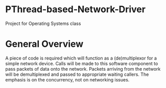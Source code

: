 # PThread-based-Network-Driver
Project for Operating Systems class

# General Overview
A piece of code is required which will function as a (de)multiplexor for a simple network device.
Calls will be made to this software component to pass packets of data onto the network. Packets
arriving from the network will be demultiplexed and passed to appropriate waiting callers. The
emphasis is on the concurrency, not on networking issues.
